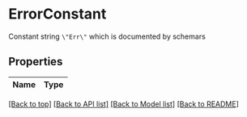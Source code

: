 
# ErrorConstant

Constant string `\"Err\"` which is documented by schemars

## Properties

Name | Type
------------ | -------------


[[Back to top]](#) [[Back to API list]](../README.md#api-endpoints) [[Back to Model list]](../README.md#models) [[Back to README]](../README.md)


